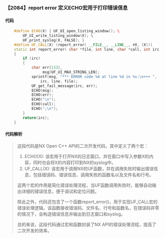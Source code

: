 ### 【2084】report error 定义ECHO宏用于打印错误信息

#### 代码

```cpp
    #define ECHO(X) { UF_UI_open_listing_window(); \  
        UF_UI_write_listing_window(X); \  
        UF_print_syslog(X, FALSE); }  
    #define UF_CALL(X) (report_error( __FILE__, __LINE__, #X, (X)))  
    static int report_error( char *file, int line, char *call, int irc)  
    {  
        if (irc)  
        {  
            char err[133],  
                 msg[UF_UI_MAX_STRING_LEN];  
            sprintf(msg, "*** ERROR code %d at line %d in %s:\n+++ ",  
                irc, line, file);  
            UF_get_fail_message(irc, err);  
            ECHO(msg);  
            ECHO(err);  
            ECHO("\n");  
            ECHO(call);  
            ECHO(";\n");  
        }  
        return(irc);  
    }

```

#### 代码解析

> 这段代码是NX Open C++ API的二次开发代码，其中定义了两个宏：
>
> 1. ECHO(X): 该宏用于打开NX的日志窗口，并在窗口中写入参数X的内容，同时也会将X的内容打印到NX的syslog中。
> 2. UF_CALL(X): 该宏用于调用NX的UF函数，并在调用失败时输出错误信息，包括错误码、错误信息、调用失败的函数名以及文件名和行号。
>
> 这两个宏的作用是简化错误处理流程，当UF函数调用失败时，能够自动输出详细的错误信息，便于调试和定位问题。
>
> 除此之外，代码还包含了一个函数report_error()，用于实现UF_CALL宏的错误处理逻辑。该函数接收错误码、文件名、行号和函数名，在错误码非零的情况下，会构造错误信息并输出到日志窗口和syslog。
>
> 总的来说，这段代码通过宏和函数封装了NX API的错误处理流程，提高了二次开发的效率。
>
